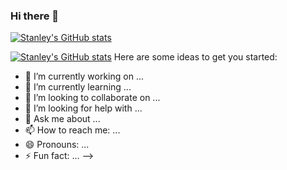 ### Hi there 👋
[![Stanley's GitHub stats](https://github-readme-stats.vercel.app/api?username=StanleyGoffinet)](https://github.com/anuraghazra/github-readme-stats)

[![Stanley's GitHub stats](https://github-readme-stats.vercel.app/api?username=StanleyGoffinet)](https://github.com/anuraghazra/github-readme-stats)
Here are some ideas to get you started:

- 🔭 I’m currently working on ...
- 🌱 I’m currently learning ...
- 👯 I’m looking to collaborate on ...
- 🤔 I’m looking for help with ...
- 💬 Ask me about ...
- 📫 How to reach me: ...
- 😄 Pronouns: ...
- ⚡ Fun fact: ...
-->
